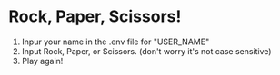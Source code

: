 # Rock, Paper, Scissors! 

1. Inpur your name in the .env file for "USER_NAME"
2. Input Rock, Paper, or Scissors. (don't worry it's not case sensitive)
3. Play again!